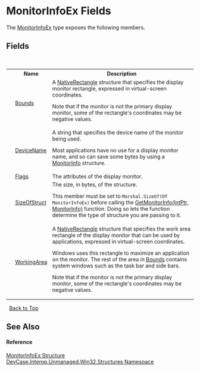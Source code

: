 # MonitorInfoEx Fields
 

The <a href="T_DevCase_Interop_Unmanaged_Win32_Structures_MonitorInfoEx">MonitorInfoEx</a> type exposes the following members.


## Fields
&nbsp;<table><tr><th></th><th>Name</th><th>Description</th></tr><tr><td>![Public field](media/pubfield.gif "Public field")</td><td><a href="F_DevCase_Interop_Unmanaged_Win32_Structures_MonitorInfoEx_Bounds">Bounds</a></td><td>
A <a href="T_DevCase_Interop_Unmanaged_Win32_Structures_NativeRectangle">NativeRectangle</a> structure that specifies the display monitor rectangle, expressed in virtual-screen coordinates. 

 Note that if the monitor is not the primary display monitor, some of the rectangle's coordinates may be negative values.</td></tr><tr><td>![Public field](media/pubfield.gif "Public field")</td><td><a href="F_DevCase_Interop_Unmanaged_Win32_Structures_MonitorInfoEx_DeviceName">DeviceName</a></td><td>
A string that specifies the device name of the monitor being used. 

 Most applications have no use for a display monitor name, and so can save some bytes by using a <a href="T_DevCase_Interop_Unmanaged_Win32_Structures_MonitorInfo">MonitorInfo</a> structure.</td></tr><tr><td>![Public field](media/pubfield.gif "Public field")</td><td><a href="F_DevCase_Interop_Unmanaged_Win32_Structures_MonitorInfoEx_Flags">Flags</a></td><td>
The attributes of the display monitor.</td></tr><tr><td>![Public field](media/pubfield.gif "Public field")</td><td><a href="F_DevCase_Interop_Unmanaged_Win32_Structures_MonitorInfoEx_SizeOfStruct">SizeOfStruct</a></td><td>
The size, in bytes, of the structure. 

 This member must be set to `Marshal.SizeOf(Of MonitorInfoEx)` before calling the <a href="M_DevCase_Interop_Unmanaged_Win32_NativeMethods_GetMonitorInfo">GetMonitorInfo(IntPtr, MonitorInfo)</a> function. Doing so lets the function determine the type of structure you are passing to it.</td></tr><tr><td>![Public field](media/pubfield.gif "Public field")</td><td><a href="F_DevCase_Interop_Unmanaged_Win32_Structures_MonitorInfoEx_WorkingArea">WorkingArea</a></td><td>
A <a href="T_DevCase_Interop_Unmanaged_Win32_Structures_NativeRectangle">NativeRectangle</a> structure that specifies the work area rectangle of the display monitor that can be used by applications, expressed in virtual-screen coordinates. 

 Windows uses this rectangle to maximize an application on the monitor. The rest of the area in <a href="F_DevCase_Interop_Unmanaged_Win32_Structures_MonitorInfoEx_Bounds">Bounds</a> contains system windows such as the task bar and side bars. 

 Note that if the monitor is not the primary display monitor, some of the rectangle's coordinates may be negative values.</td></tr></table>&nbsp;
<a href="#monitorinfoex-fields">Back to Top</a>

## See Also


#### Reference
<a href="T_DevCase_Interop_Unmanaged_Win32_Structures_MonitorInfoEx">MonitorInfoEx Structure</a><br /><a href="N_DevCase_Interop_Unmanaged_Win32_Structures">DevCase.Interop.Unmanaged.Win32.Structures Namespace</a><br />